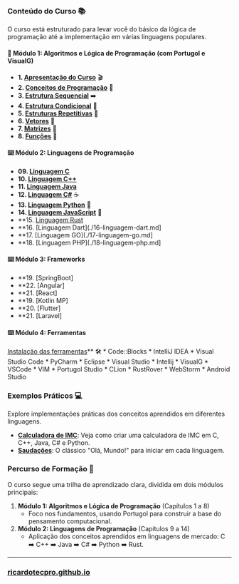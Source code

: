 ### **Conteúdo do Curso** 📚

O curso está estruturado para levar você do básico da lógica de programação até a implementação em várias linguagens populares.

#### **🧠 Módulo 1: Algoritmos e Lógica de Programação (com Portugol e VisualG)**
* **1. [Apresentação do Curso](./01-conteudo-do-curso.md)** 🎬
* **2. [Conceitos de Programação](./02-introducao-a-programacao.md)** 🤔
* **3. [Estrutura Sequencial](./03-estrutura-sequencial.md)** ➡️
* **4. [Estrutura Condicional](./04-estrutura-condicional.md)** 🔀
* **5. [Estruturas Repetitivas](./05-estruturas-repetitivas.md)** 🔁
* **6. [Vetores](./06_vetores.md)** 📏
* **7. [Matrizes](./07_matrizes.md)** 🔢
* **8. [Funções](./08_funcoes.md)** 🧩

#### **⌨️ Módulo 2: Linguagens de Programação**
* **09. [Linguagem C](./09-linguagem-c.md)**
* **10. [Linguagem C++](./10-linguagem-c++.md)**
* **11. [Linguagem Java](./11-linguagem-java.md)**
* **12. [Linguagem C#](./12-linguagem-csharp.md)** ☕
* **13. [Linguagem Python](./13-linguagem-python.md)** 💎
* **14. [Linguagem JavaScript](./14-linguagem-javascript.md)** 🐍
* **15. [Linguagem Rust](15-linguagem-rust.md)
* **16. [Linguagem Dart](./16-linguagem-dart.md]
* **17. [Linguagem GO](./17-linguagem-go.md]
* **18. [Linguagem PHP](./18-linguagem-php.md]

#### **⌨️ Módulo 3: Frameworks**
* **19. [SpringBoot]
* **22. [Angular]
* **21. [React]
* **19. [Kotlin MP]
* **20. [Flutter]
* **21. [Laravel]

#### ⌨️ **Módulo 4: Ferramentas**

[Instalação das ferramentas](./09_instalacao_ferramentas.md)** 🛠️
    * Code::Blocks
    * IntelliJ IDEA
    * Visual Studio Code
    * PyCharm
    * Eclipse
    * Visual Studio
    * Intellij
    * VisualG
    * VSCode
    * VIM
    * Portugol Studio
    * CLion
    * RustRover
    * WebStorm
    * Android Studio

### **Exemplos Práticos** 💻
Explore implementações práticas dos conceitos aprendidos em diferentes linguagens.

* **[Calculadora de IMC](./exemplos/imc/)**: Veja como criar uma calculadora de IMC em C, C++, Java, C# e Python.
* **[Saudações](./exemplos/saudacoes/)**: O clássico "Olá, Mundo!" para iniciar em cada linguagem.

### **Percurso de Formação** 👣

O curso segue uma trilha de aprendizado clara, dividida em dois módulos principais:

1.  **Módulo 1: Algoritmos e Lógica de Programação** (Capítulos 1 a 8)
    *   Foco nos fundamentos, usando Portugol para construir a base do pensamento computacional.
2.  **Módulo 2: Linguagens de Programação** (Capítulos 9 a 14)
    *   Aplicação dos conceitos aprendidos em linguagens de mercado: C ➡️ C++ ➡️ Java ➡️ C# ➡️ Python ➡️ Rust.

---

### [ricardotecpro.github.io](https://ricardotecpro.github.io/)

